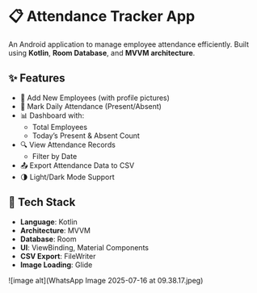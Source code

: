 # 📋 Attendance Tracker App

An Android application to manage employee attendance efficiently. Built using **Kotlin**, **Room Database**, and **MVVM architecture**.

## ✨ Features

- 👤 Add New Employees (with profile pictures)
- 📆 Mark Daily Attendance (Present/Absent)
- 📊 Dashboard with:
  - Total Employees
  - Today’s Present & Absent Count
- 🔍 View Attendance Records
  - Filter by Date
- 📤 Export Attendance Data to CSV
- 🌗 Light/Dark Mode Support

## 🧱 Tech Stack

- **Language**: Kotlin
- **Architecture**: MVVM
- **Database**: Room
- **UI**: ViewBinding, Material Components
- **CSV Export**: FileWriter
- **Image Loading**: Glide

![image alt](WhatsApp Image 2025-07-16 at 09.38.17.jpeg)
